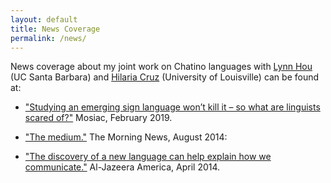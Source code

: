 ```yaml
---
layout: default
title: News Coverage
permalink: /news/
---
```


News coverage about my joint work on Chatino languages with [Lynn Hou](https://sites.google.com/view/linasigns/home?authuser=0) (UC Santa Barbara) and [Hilaria Cruz](https://louisville.edu/humanities/images/faculty/hilaria-cruz/view) (University of Louisville) can be found at:

* ["Studying an emerging sign language won’t kill it – so what are linguists scared of?"](https://mosaicscience.com/story/research-emerging-sign-language-linguists-ethics-bsl-asl-deaf/) Mosiac, February 2019.

* ["The medium."](https://themorningnews.org/article/the-medium) The Morning News, August 2014:

* ["The discovery of a new language can help explain how we communicate."](http://america.aljazeera.com/articles/2014/4/17/inventing-a-language.html) Al-Jazeera America, April 2014.
